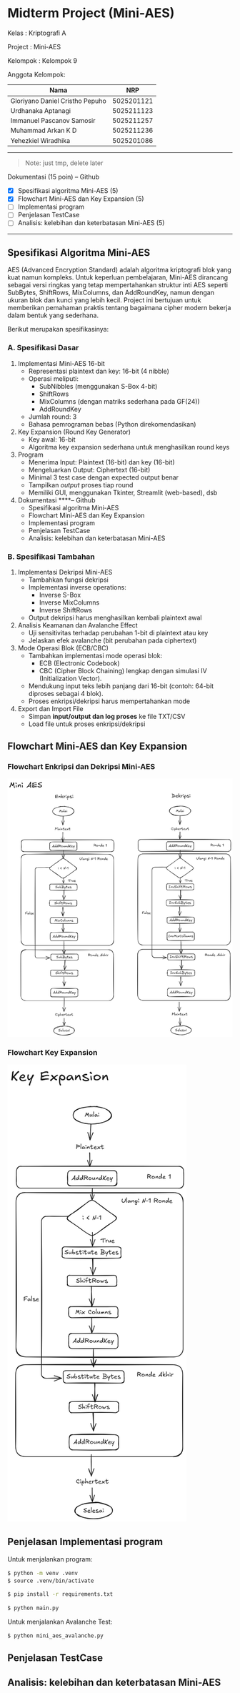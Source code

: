 # Midterm Project (Mini-AES)

Kelas       : Kriptografi A

Project			: Mini-AES

Kelompok		: Kelompok 9

Anggota Kelompok:

| Nama | NRP |
| --- | --- |
| Gloriyano Daniel Cristho Pepuho | 5025201121 |
| Urdhanaka Aptanagi | 5025211123 |
| Immanuel Pascanov Samosir | 5025211257 |
| Muhammad Arkan K D | 5025211236 |
| Yehezkiel Wiradhika | 5025201086 |

--- 
> Note: just tmp, delete later

Dokumentasi (15 poin) – Github

- [x]  Spesifikasi algoritma Mini-AES (5)
- [x]  Flowchart Mini-AES dan Key Expansion (5)
- [ ]  Implementasi program
- [ ]  Penjelasan TestCase
- [ ]  Analisis: kelebihan dan keterbatasan Mini-AES (5)
---

## Spesifikasi Algoritma Mini-AES

AES (Advanced Encryption Standard) adalah algoritma kriptografi blok yang kuat namun kompleks. Untuk keperluan pembelajaran,  Mini-AES dirancang sebagai versi ringkas yang  tetap mempertahankan struktur inti AES seperti SubBytes, ShiftRows, MixColumns, dan  AddRoundKey, namun dengan ukuran blok dan kunci yang lebih kecil. Project ini bertujuan untuk memberikan pemahaman praktis tentang bagaimana cipher modern bekerja dalam  bentuk yang sederhana. 

Berikut merupakan spesifikasinya:

### A. Spesifikasi Dasar

1. Implementasi Mini-AES 16-bit
    - Representasi plaintext dan key: 16-bit (4 nibble)
    - Operasi meliputi:
        - SubNibbles (menggunakan S-Box 4-bit)
        - ShiftRows
        - MixColumns (dengan matriks sederhana pada GF(24))
        - AddRoundKey
    - Jumlah round: 3
    - Bahasa pemrograman bebas (Python direkomendasikan)
2. Key Expansion (Round Key Generator)
    - Key awal: 16-bit
    - Algoritma key expansion sederhana untuk menghasilkan round keys
3. Program
    - Menerima Input: Plaintext (16-bit) dan key (16-bit)
    - Mengeluarkan Output: Ciphertext (16-bit)
    - Minimal 3 test case dengan expected output benar
    - Tampilkan *output* proses tiap round
    - Memiliki GUI, menggunakan Tkinter, Streamlit (web-based), dsb
4. Dokumentasi ****– Github
    - Spesifikasi algoritma Mini-AES
    - Flowchart Mini-AES dan Key Expansion
    - Implementasi program
    - Penjelasan TestCase
    - Analisis: kelebihan dan keterbatasan Mini-AES

### B. Spesifikasi Tambahan

1. Implementasi Dekripsi Mini-AES
    - Tambahkan fungsi dekripsi
    - Implementasi inverse operations:
        - Inverse S-Box
        - Inverse MixColumns
        - Inverse ShiftRows
    - Output dekripsi harus menghasilkan kembali plaintext awal
2. Analisis Keamanan dan Avalanche Effect
    - Uji sensitivitas terhadap perubahan 1-bit di plaintext atau key
    - Jelaskan efek avalanche (bit perubahan pada ciphertext)
3. Mode Operasi Blok (ECB/CBC)
    - Tambahkan implementasi mode operasi blok:
        - ECB (Electronic Codebook)
        - CBC (Cipher Block Chaining) lengkap dengan simulasi IV (Initialization Vector).
    - Mendukung input teks lebih panjang dari 16-bit (contoh: 64-bit diproses sebagai 4 blok).
    - Proses enkripsi/dekripsi harus mempertahankan mode
4. Export dan Import File
    - Simpan **input/output dan log proses** ke file TXT/CSV
    - Load file untuk proses enkripsi/dekripsi

## Flowchart Mini-AES dan Key Expansion

### Flowchart Enkripsi dan Dekripsi Mini-AES

![Mini-AES Flowchart](assets/aes_flowchart.png)

### Flowchart Key Expansion

![Mini-AES Key Expansion](assets/aes_key_expansion.png)

## Penjelasan Implementasi program

Untuk menjalankan program:

```sh
$ python -m venv .venv
$ source .venv/bin/activate
```

```sh
$ pip install -r requirements.txt
```

```sh
$ python main.py
```

Untuk menjalankan Avalanche Test:

```sh
$ python mini_aes_avalanche.py
```

## Penjelasan TestCase

## Analisis: kelebihan dan keterbatasan Mini-AES